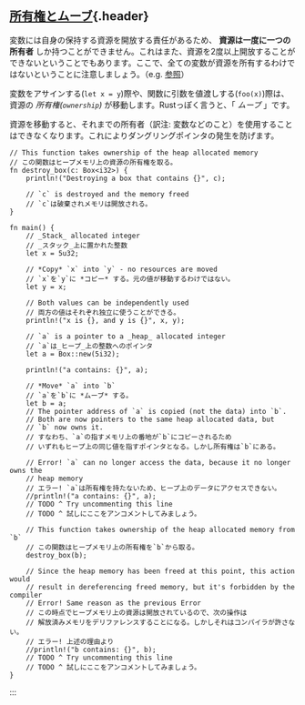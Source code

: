 ## [所有権とムーブ](#所有権とムーブ){.header}

変数には自身の保持する資源を開放する責任があるため、
**資源は一度に一つの所有者**
しか持つことができません。これはまた、資源を2度以上開放することができないということでもあります。ここで、全ての変数が資源を所有するわけではないということに注意しましょう。（e.g.
[参照](../flow_control/match/destructuring/destructure_pointers.html)）

変数をアサインする(`let x = y`)際や、関数に引数を値渡しする(`foo(x)`)際は、資源の
*所有権(`ownership`)* が移動します。Rustっぽく言うと、「 *ムーブ*
」です。

資源を移動すると、それまでの所有者（訳注:
変数などのこと）を使用することはできなくなります。これによりダングリングポインタの発生を防げます。

    // This function takes ownership of the heap allocated memory
    // この関数はヒープメモリ上の資源の所有権を取る。
    fn destroy_box(c: Box<i32>) {
        println!("Destroying a box that contains {}", c);

        // `c` is destroyed and the memory freed
        // `c`は破棄されメモリは開放される。
    }

    fn main() {
        // _Stack_ allocated integer
        // _スタック_上に置かれた整数
        let x = 5u32;

        // *Copy* `x` into `y` - no resources are moved
        // `x`を`y`に *コピー* する。元の値が移動するわけではない。
        let y = x;

        // Both values can be independently used
        // 両方の値はそれぞれ独立に使うことができる。
        println!("x is {}, and y is {}", x, y);

        // `a` is a pointer to a _heap_ allocated integer
        // `a`は_ヒープ_上の整数へのポインタ
        let a = Box::new(5i32);

        println!("a contains: {}", a);

        // *Move* `a` into `b`
        // `a`を`b`に *ムーブ* する。
        let b = a;
        // The pointer address of `a` is copied (not the data) into `b`.
        // Both are now pointers to the same heap allocated data, but
        // `b` now owns it.
        // すなわち、`a`の指すメモリ上の番地が`b`にコピーされるため
        // いずれもヒープ上の同じ値を指すポインタとなる。しかし所有権は`b`にある。
        
        // Error! `a` can no longer access the data, because it no longer owns the
        // heap memory
        // エラー! `a`は所有権を持たないため、ヒープ上のデータにアクセスできない。
        //println!("a contains: {}", a);
        // TODO ^ Try uncommenting this line
        // TODO ^ 試しにここをアンコメントしてみましょう。

        // This function takes ownership of the heap allocated memory from `b`
        // この関数はヒープメモリ上の所有権を`b`から取る。
        destroy_box(b);

        // Since the heap memory has been freed at this point, this action would
        // result in dereferencing freed memory, but it's forbidden by the compiler
        // Error! Same reason as the previous Error
        // この時点でヒープメモリ上の資源は開放されているので、次の操作は
        // 解放済みメモリをデリファレンスすることになる。しかしそれはコンパイラが許さない。
        // エラー! 上述の理由より
        //println!("b contains: {}", b);
        // TODO ^ Try uncommenting this line
        // TODO ^ 試しにここをアンコメントしてみましょう。
    }
:::

